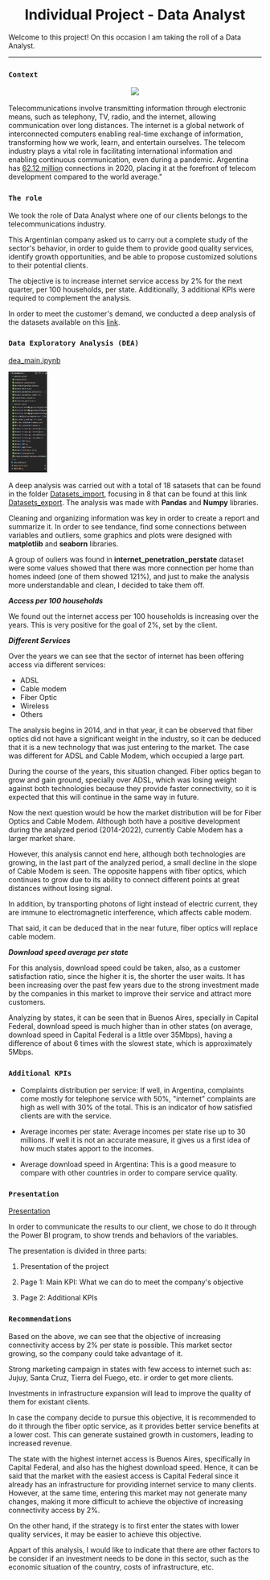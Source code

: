 <h1 align='center'>
 <b>Individual Project - Data Analyst</b>
</h1>

Welcome to this project! On this occasion I am taking the roll of a Data Analyst.

-----------------------

### `Context`

<p align='center'>
<img src = 'https://newses.cgtn.com/n/BfJIA-CAA-HAA/BceGDAA.jpg' height = 200>
<p>

Telecommunications involve transmitting information through electronic means, such as telephony, TV, radio, and the internet, allowing communication over long distances. The internet is a global network of interconnected computers enabling real-time exchange of information, transforming how we work, learn, and entertain ourselves. The telecom industry plays a vital role in facilitating international information and enabling continuous communication, even during a pandemic. Argentina has [62.12 million](https://www.datosmundial.com/america/argentina/telecomunicacion.php) connections in 2020, placing it at the forefront of telecom development compared to the world average."

### `The role`
 
We took the role of Data Analyst where one of our clients belongs to the telecommunications industry.

This Argentinian company asked us to carry out a complete study of the sector's behavior, in order to guide them to provide good quality services, identify growth opportunities, and be able to propose customized solutions to their potential clients.

The objective is to increase internet service access by 2% for the next quarter, per 100 households, per state. Additionally, 3 additional KPIs were required to complement the analysis.

In order to meet the customer's demand, we conducted a deep analysis of the datasets available on this [link](https://datosabiertos.enacom.gob.ar/home).


### `Data Exploratory Analysis (DEA)`

[dea_main.ipynb](https://github.com/juanmaluna21/PI-DataAnalyst/blob/main/dea_main.ipynb)

<p align='left'>
<img src = 'https://github.com/juanmaluna21/PI-DataAnalyst/blob/main/src/files_used.png' height = 200>
<p>

A deep analysis was carried out with a total of 18 satasets that can be found in the folder [Datasets_import](https://github.com/juanmaluna21/PI-DataAnalyst/tree/main/Datasets_import), focusing in 8 that can be found at this link [Datasets_export](https://github.com/juanmaluna21/PI-DataAnalyst/tree/main/Datasets_export).
The analysis was made with **Pandas** and **Numpy** libraries.

Cleaning and organizing information was key in order to create a report and summarize it. In order to see tendance, find some connections between variables and outliers, some graphics and plots were designed with **matplotlib** and **seaborn** libraries.

A group of ouliers was found in **internet_penetration_perstate** dataset were some values showed that there was more connection per home than homes indeed (one of them showed 121%), and just to make the analysis more understandable and clean, I decided to take them off.


***Access per 100 households***

We found out the internet access per 100 households is increasing over the years. This is very positive for the goal of 2%, set by the client.

***Different Services***

Over the years we can see that the sector of internet has been offering access via different services:
- ADSL 
- Cable modem
- Fiber Optic
- Wireless
- Others

The analysis begins in 2014, and in that year, it can be observed that fiber optics did not have a significant weight in the industry, so it can be deduced that it is a new technology that was just entering to the market.
The case was different for ADSL and Cable Modem, which occupied a large part.

During the course of the years, this situation changed. Fiber optics began to grow and gain ground, specially over ADSL, which was losing weight against both technologies because they provide faster connectivity, so it is expected that this will continue in the same way in future.

Now the next question would be how the market distribution will be for Fiber Optics and Cable Modem. Although both have a positive development during the analyzed period (2014-2022), currently Cable Modem has a larger market share.

However, this analysis cannot end here, although both technologies are growing, in the last part of the analyzed period, a small decline in the slope of Cable Modem is seen. The opposite happens with fiber optics, which continues to grow due to its ability to connect different points at great distances without losing signal.

In addition, by transporting photons of light instead of electric current, they are immune to electromagnetic interference, which affects cable modem.

That said, it can be deduced that in the near future, fiber optics will replace cable modem.


***Download speed average per state***

For this analysis, download speed could be taken, also, as a customer satisfaction ratio, since the higher it is, the shorter the user waits. It has been increasing over the past few years due to the strong investment made by the companies in this market to improve their service and attract more customers.

Analyzing by states, it can be seen that in Buenos Aires, specially in Capital Federal, download speed is much higher than in other states (on average, download speed in Capital Federal is a little over 35Mbps), having a difference of about 6 times with the slowest state, which is approximately 5Mbps.


### `Additional KPIs`

+ Complaints distribution per service: If well, in Argentina, complaints come mostly for telephone service with 50%, "internet" complaints are high as well with 30% of the total. This is an indicator of how satisfied clients are with the service.

+ Average incomes per state: Average incomes per state rise up to 30 millions. If well it is not an accurate measure, it gives us a first idea of how much states apport to the incomes.

+ Average download speed in Argentina: This is a good measure to compare with other countries in order to compare service quality.


### `Presentation`

[Presentation](https://github.com/juanmaluna21/PI-DataAnalyst/blob/main/Presentation.pbix)

In order to communicate the results to our client, we chose to do it through the Power BI program, to show trends and behaviors of the variables.

The presentation is divided in three parts:

1) Presentation of the project

2) Page 1: Main KPI: What we can do to meet the company's objective

3) Page 2: Additional KPIs


### `Recommendations`

Based on the above, we can see that the objective of increasing connectivity access by 2% per state is possible. This market sector growing, so the company could take advantage of it.

Strong marketing campaign in states with few access to internet such as: Jujuy, Santa Cruz, Tierra del Fuego, etc. ir order to get more clients.

Investments in infrastructure expansion will lead to improve the quality of them for existant clients.

In case the company decide to pursue this objective, it is recommended to do it through the fiber optic service, as it provides better service benefits at a lower cost. This can generate sustained growth in customers, leading to increased revenue.

The state with the highest internet access is Buenos Aires, specifically in Capital Federal, and also has the highest download speed. Hence, it can be said that the market with the easiest access is Capital Federal since it already has an infrastructure for providing internet service to many clients. However, at the same time, entering this market may not generate many changes, making it more difficult to achieve the objective of increasing connectivity access by 2%.

On the other hand, if the strategy is to first enter the states with lower quality services, it may be easier to achieve this objective.

Appart of this analysis, I would like to indicate that there are other factors to be consider if an investment needs to be done in this sector, such as the economic situation of the country, costs of infrastructure, etc.
